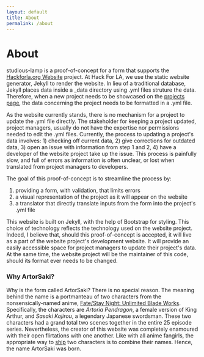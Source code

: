 ```yaml
---
layout: default
title: About
permalink: /about
---
```

# About

studious-lamp is a proof-of-concept for a form that supports the [Hackforla.org Website](https://www.hackforla.org/projects/website) project. At Hack For LA, we use the static website generator, Jekyll to render the website. In lieu of a traditional database, Jekyll places data inside a _data directory using .yml files struture the data. Therefore, when a new project needs to be showcased on the [projects page](https://www.hackforla.org/projects/), the data concerning the project needs to be formatted in a .yml file.

As the website currently stands, there is no mechanism for a project to update the .yml file directly. The stakeholder for keeping a project updated, project managers, usually do not have the expertise nor permissions needed to edit the .yml files. Currently, the process to updating a project's data involves: 1) checking off current data, 2) give corrections for outdated data, 3) open an issue with information from step 1 and 2, 4) have a developer of the website project take up the issue. This process is painfully slow, and full of errors as information is often unclear, or lost when translated from project managers to developers.

The goal of this proof-of-concept is to streamline the process by:

1. providing a form, with validation, that limits errors
2. a visual representation of the project as it will appear on the website
3. a translator that directly translate inputs from the form into the project's .yml file

This website is built on Jekyll, with the help of Bootstrap for styling. This choice of technology reflects the technology used on the website project. Indeed, I believe that, should this proof-of-concept is accepted, it will live as a part of the website project's development website. It will provide an easily accessible space for project managers to update their project's data. At the same time, the website project will be the maintainer of this code, should its format ever needs to be changed.

### Why ArtorSaki?

Why is the form called ArtorSaki? There is no special reason. The meaning behind the name is a portmanteau of two characters from the nonsensically-named anime, [Fate/Stay Night: Unlimited Blade Works](https://en.wikipedia.org/wiki/Fate/stay_night:_Unlimited_Blade_Works_(TV_series)). Specifically, the characters are *Artoria Pendragon*, a female version of King Arthur, and *Sasaki Kojirou*, a legendary Japanese swordsman. These two characters had a grand total two scenes together in the entire 25 episode series. Nevertheless, the creator of this website was completely enamoured with their open flirtations with one another. Like with all anime fangirls, the appropriate way to [ship](https://en.wikipedia.org/wiki/Shipping_(fandom)) two characters is to combine their names. Hence, the name ArtorSaki was born.